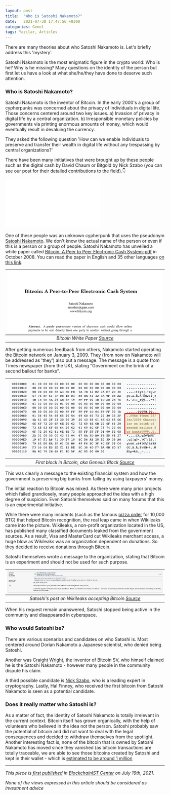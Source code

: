 ```yaml
---
layout: post
title:  "Who is Satoshi Nakamoto?"
date:   2021-07-30 17:47:56 +0300
categories: Genel
tags: Yazılar, Articles
---
```


There are many theories about who Satoshi Nakamoto is. Let's briefly address this 'mystery'. 

Satoshi Nakamoto is the most enigmatic figure in the crypto world: Who is he? Why is he missing? Many questions on the identity of the person but first let us have a look at what she/he/they have done to deserve such attention.

### Who is Satoshi Nakamoto?
Satoshi Nakamoto is the inventor of Bitcoin. In the early 2000's a group of cypherpunks was concerned about the privacy of individuals in digital life. Those concerns centered around two key issues. a) Invasion of privacy in digital life by a central organization. b) Irresponsible monetary policies by governments via printing enormous amounts of money, which would eventually result in devaluing the currency.

They asked the following question 'How can we enable individuals to preserve and transfer their wealth in digital life without any trespassing by central organizations?'

There have been many initiatives that were brought up by these people such as the digital cash by David Chaum or Bitgold by Nick Szabo (you can see our post for their detailed contributions to the field).👇

 ![pioneers](genel/2021/07/05/early-pioneers-of-blockchain-technology.html)

One of these people was an unknown cypherpunk that uses the pseudonym [Satoshi Nakamoto](https://en.wikipedia.org/wiki/Satoshi_Nakamoto). We don't know the actual name of the person or even if this is a person or a group of people. Satoshi Nakamoto has unveiled a white paper called [Bitcoin: A Peer to Peer Electronic Cash System-pdf](https://bitcoin.org/bitcoin.pdf) in October 2008. You can read the paper in English and 35 other languages [on this link](https://bitcoin.org/en/bitcoin-paper). 

| ![Bitcoin_White_Paper](/assets/Bitcoin-white-paper_800.png)|
|:--:| 
| *Bitcoin White Paper [Source](https://bitcoin.org/en/bitcoin-paper)*|

After getting numerous feedback from others, Nakamoto started operating the Bitcoin network on January 3, 2009. They (from now on Nakamoto will be addressed as 'they') also put a message. The message is a quote from Times newspaper (from the UK), stating "Government on the brink of a second bailout for banks".

| ![genesis_block](/assets/genesis-block_800.png)|
|:--:| 
| *First block in Bitcoin, aka Genesis Block [Source](https://en.bitcoin.it/wiki/Genesis_block)*|

This was clearly a message to the existing financial system and how the government is preserving big banks from failing by using taxpayers' money.

The initial reaction to Bitcoin was mixed. As there were many prior projects which failed grandiosely, many people approached the idea with a high degree of suspicion. Even Satoshi themselves said on many forums that this is an experimental initiative.

While there were many incidents (such as the famous [pizza order](https://finance.yahoo.com/news/bitcoin-pizza-day-sees-first-112000121.html) for 10,000 BTC) that helped Bitcoin recognition, the real leap came in when Wikileaks came into the picture. Wikileaks, a non-profit organization located in the US, has published many classified documents leaked from the government sources. As a result, Visa and MasterCard cut Wikileaks merchant access, a huge blow as Wikileaks was an organization dependent on donations. So they [decided to receive donations through Bitcoin](https://twitter.com/wikileaks/status/80774521350668288). 

Satoshi themselves wrote a message to the organization, stating that Bitcoin is an experiment and should not be used for such purpose. 

| ![satoshi_message](/assets/satoshi_wikileaks.png)|
|:--:| 
| *Satoshi's post on Wikileaks accepting Bitcoin [Source](https://bitcointalk.org/index.php?topic=1735.msg26999#msg26999)*|

When his request remain unanswered, Satoshi stopped being active in the community and disappeared in cyberspace. 

### Who would Satoshi be?

There are various scenarios and candidates on who Satoshi is. Most centered around Dorian Nakamoto a Japanese scientist, who denied being Satoshi. 

Another was [Craight Wright](https://en.wikipedia.org/wiki/Craig_Steven_Wright), the inventor of Bitcoin SV, who himself claimed he is the Satoshi Nakamoto - however many people in the community dispute his claim. 

A third possible candidate is [Nick Szabo](https://twitter.com/nickszabo4), who is a leading expert in cryptography. Lastly, Hal Finney, who received the first bitcoin from Satoshi Nakamoto is seen as a potential candidate. 

### Does it really matter who Satoshi is?

As a matter of fact, the identity of Satoshi Nakamoto is totally irrelevant in the current context. Bitcoin itself has grown organically, with the help of volunteers who believed in the idea not the person. Satoshi probably saw the potential of bitcoin and did not want to deal with the legal consequences and decided to withdraw themselves from the spotlight. Another interesting fact is, none of the bitcoin that is owned by Satoshi Nakamoto has moved since they vanished (as bitcoin transactions are totally traceable, we are able to see those bitcoins created by Satoshi and kept in their wallet - which is [estimated to be around 1 million](https://decrypt.co/34810/how-many-bitcoin-does-its-inventor-satoshi-nakamoto-still-own)

---
*This piece is [first published](https://medium.com/bcistcenter/early-pioneers-of-blockchain-technology-c69da94b0da8) in [BlockchainIST Center](https://medium.com/blockchainist-center) on July 19th, 2021.*

*None of the views expressed in this article should be considered as investment advice*
